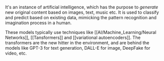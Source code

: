 It's an instance of artificial intelligence, which has the purpose to *generate* new original content based on images, text, music etc. 
It is used to classify and predict based on existing data, mimicking the pattern recognition and imagination process in a human.

These models typically use techniques like [[AI/Machine_Learning/Neural Networks]], [[Tansformers]] and [[variational autoencoders]]. The transformers are the new hitter in the environment, and are behind the models like GPT-3 for text generation, DALL-E for image, DeepFake for video, etc.
